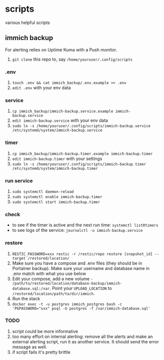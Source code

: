 # scripts

various helpful scripts

## immich backup

For alerting relies on Uptime Kuma with a Push monitor.

1. `git clone` this repo to, say `/home/youruser/.config/scripts`

### .env

1. `touch .env && cat immich_backup/.env.example >> .env`
2. `edit .env` with your env data

### service

1. `cp immich_backup/immich-backup.service.example immich-backup.service`
2. `edit immich-backup.service` with your env data
3. `sudo ln -s /home/youruser/.config/scripts/immich-backup.service /etc/systemd/system/immich-backup.service`

### timer

1. `cp immich_backup/immich-backup.timer.example immich-backup.timer`
2. `edit immich-backup.timer` with your settings
3. `sudo ln -s /home/youruser/.config/scripts/immich-backup.timer /etc/systemd/system/immich-backup.timer`

### run service

1. `sudo systemctl daemon-reload`
2. `sudo systemctl enable immich-backup.timer`
3. `sudo systemctl start immich-backup.timer`

### check

- to see if the timer is active and the next run time: `systemctl list0timers`
- to see logs of the service: `journalctl -u immich-backup.service`

### restore

1. `RESTIC_PASSWORD=xxx restic -r /restic/repo restore [snapshot_id] --target /restored/location/`
2. Make sure you have a compose and .env files (they should be in Portainer backup). Make sure your username and database name in .env match with what you use below
3. Edit your compose, add a new volume `- /path/to/restored/location/database-backup/immich-database.sql:/var`. Point your `UPLOAD_LOCATION` to `/restored/location/path/to/dir/immich`.
4. Run the stack
5. `docker exec -t -u postgres immich_postgres bash -c 'PGPASSWORD="xxx" psql -U postgres -f /var/immich-database.sql'`

### TODO

1. script could be more informative
2. too many effort on internal alerting: remove all the alerts and make an external alerting script, run it as another service. It should send the error message as well.
3. if script fails it's pretty brittle

